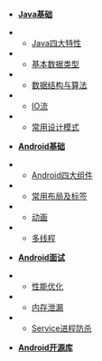 * [**Java基础**](java/Java基础.md)
* * [Java四大特性](java/Java四大特性.md)
* * [基本数据类型](java/基本数据类型.md)
* * [数据结构与算法](java/数据结构与算法.md)
* * [IO流](java/IO流.md)
* * [常用设计模式](java/常用设计模式.md)

* [**Android基础**](android/Android基础.md)
* * [Android四大组件](android/Android四大组件.md)
* * [常用布局及标签](android/常用布局及标签.md)
* * [动画](android/动画.md)
* * [多线程](android/多线程.md)

* [**Android面试**](interview/Android面试.md)
* * [性能优化](interview/性能优化.md)
* * [内存泄漏](interview/内存泄漏.md)
* * [Service进程防杀](interview/Service进程防杀.md)

* [**Android开源库**](android/Android开源库.md)